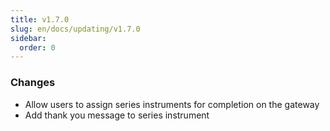 ```yaml
---
title: v1.7.0
slug: en/docs/updating/v1.7.0
sidebar:
  order: 0
---
```


### Changes

- Allow users to assign series instruments for completion on the gateway
- Add thank you message to series instrument
